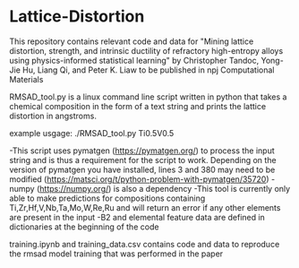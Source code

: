 # Lattice-Distortion

This repository contains relevant code and data for "Mining lattice distortion, strength, and intrinsic ductility of refractory high-entropy alloys using physics-informed statistical learning" by Christopher Tandoc, Yong-Jie Hu, Liang Qi, and Peter K. Liaw to be published in npj Computational Materials

RMSAD_tool.py is a linux command line script written in python that takes a chemical composition in the form of a text string and prints the lattice distortion in angstroms. 

example usgage: 
./RMSAD_tool.py Ti0.5V0.5

-This script uses pymatgen (https://pymatgen.org/) to process the input string and is thus a requirement for the script to work. Depending on the version of pymatgen you have installed, lines 3 and 380 may need to be modified (https://matsci.org/t/python-problem-with-pymatgen/35720)
-numpy (https://numpy.org/) is also a dependency
-This tool is currently only able to make predictions for compositions containing Ti,Zr,Hf,V,Nb,Ta,Mo,W,Re,Ru and will return an error if any other elements are present in the input
-B2 and elemental feature data are defined in dictionaries at the beginning of the code

training.ipynb and training_data.csv contains code and data to reproduce the rmsad model training that was performed in the paper
